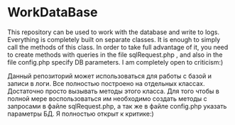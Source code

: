 # WorkDataBase
This repository can be used to work with the database and write to logs. Everything is completely built on separate classes. It is enough to simply call the methods of this class.
In order to take full advantage of it, you need to create methods with queries in the file sqlRequest.php , and also in the file config.php specify DB parameters.
I am completely open to criticism:)

Данный репозиторий может использоваться для работы с базой и записи в логи. Все полностью построено на отдельных классах. Достаточно просто вызывать методы этого класса.
Для того чтобы в полной мере воспользоваться им необходимо создать методы с запросами в файле sqlRequest.php, а так же в файле config.php указать параметры БД. 
Я полностью открыт к критике:)
